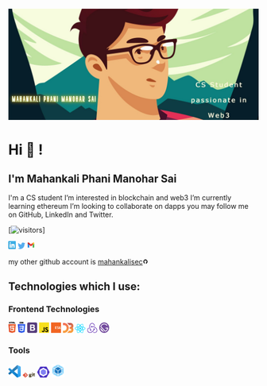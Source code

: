 ![Mahankali banner image](./github.jpg)
# Hi 👋 !

## I'm Mahankali Phani Manohar Sai


I'm a CS student 
I’m interested in blockchain and web3
I’m currently learning ethereum 
I’m looking to collaborate on dapps
you may follow me on GitHub, LinkedIn and Twitter.  

[![visitors](https://visitor-badge.laobi.icu/badge?page_id=m4h4nk4l1)]
<div>
<a href="https://www.linkedin.com/in/mahankali-phani-manohar/" target="_blank"><img src='./images/linkedin.svg' alt='LinkedIn' width="3%"></a>
<a href="https://twitter.com/mahankalicode" target="_blank"><img src='./images/twitter.svg' alt='Twitter' width="3%" title='@Asabeneh'></a>
<a href="mailto:m4h4nk4l1@gmail.com"><img src='./images/gmail.svg' alt='gmail' width="3%"></a>
  <p>my other github account is <a href="https://github.com/mahankalisec" target="_blank">mahankalisec<img src='./images/github.svg' width='2%'></a></p>

</div>

## Technologies which I use:

### Frontend Technologies

<div>
  <img src ="./images/html-5.svg" alt="HTML5 logo" width="3%" title='HTML5'/>
  <img src ="./images/css-3.svg" alt="CSS3 logo" width="3%" title='CSS3'/>
  <img src ="./images/bootstrap.svg" alt="Bootstrap logo" width="4%" title='Bootstrap'/>
  <img src ="./images/javascript.svg" alt="JavaScript logo" width="4%" title='JavaScript'/>
  <img src ="./images/es6.svg" alt="ES6 logo" width="4%" title='ES6'/>
  <img src ="./images/d3.svg" alt="D3 logo" width="4%" title='D3.js'/>
  <img src ="./images/react.svg" alt="react logo" width="4%" title='React'/>
  <img src ="./images/redux.svg" alt="redux logo" width="4%" title='Redux'/>
  <img src ="./images/gatsby.svg" alt="Gatsby logo" width="4%" title='Gatsby'/>
<div> 

### Tools

<div>
  <img src ="./images/visual-studio-code.svg" alt="VS Code logo" width="5%" title='Visual Studio Code'/>
  <img src ="./images/git.svg" alt="Git logo" width="5%" title='Git'/>
  <img src ="./images/eslint.svg" alt="ESLint logo" width="5%" title='ESLint'/>
  <img src ="./images/webpack.svg" alt="Webpack logo" width="5%" title='Webpack'/>
</div>
  

